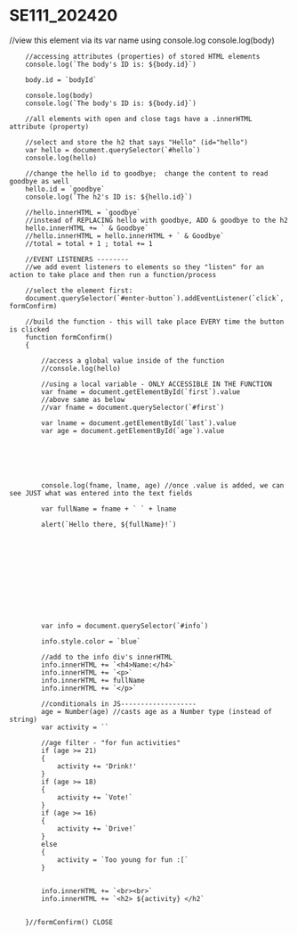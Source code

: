 # SE111_202420

//view this element via its var name using console.log
        console.log(body)

        //accessing attributes (properties) of stored HTML elements
        console.log(`The body's ID is: ${body.id}`)

        body.id = `bodyId`

        console.log(body)
        console.log(`The body's ID is: ${body.id}`)

        //all elements with open and close tags have a .innerHTML attribute (property)

        //select and store the h2 that says "Hello" (id="hello")
        var hello = document.querySelector(`#hello`)
        console.log(hello)

        //change the hello id to goodbye;  change the content to read goodbye as well 
        hello.id = `goodbye`
        console.log(`The h2's ID is: ${hello.id}`)

        //hello.innerHTML = `goodbye`
        //instead of REPLACING hello with goodbye, ADD & goodbye to the h2
        hello.innerHTML += ` & Goodbye`
        //hello.innerHTML = hello.innerHTML + ` & Goodbye`
        //total = total + 1 ; total += 1

        //EVENT LISTENERS -------- 
        //we add event listeners to elements so they "listen" for an action to take place and then run a function/process

        //select the element first:
        document.querySelector(`#enter-button`).addEventListener(`click`, formConfirm)

        //build the function - this will take place EVERY time the button is clicked
        function formConfirm()
        {

            //access a global value inside of the function
            //console.log(hello)

            //using a local variable - ONLY ACCESSIBLE IN THE FUNCTION
            var fname = document.getElementById(`first`).value
            //above same as below
            //var fname = document.querySelector(`#first`)

            var lname = document.getElementById(`last`).value
            var age = document.getElementById(`age`).value    






            console.log(fname, lname, age) //once .value is added, we can see JUST what was entered into the text fields

            var fullName = fname + ` ` + lname

            alert(`Hello there, ${fullName}!`)





            






            var info = document.querySelector(`#info`)

            info.style.color = `blue`

            //add to the info div's innerHTML
            info.innerHTML += `<h4>Name:</h4>`
            info.innerHTML += `<p>`
            info.innerHTML += fullName
            info.innerHTML += `</p>`

            //conditionals in JS-------------------
            age = Number(age) //casts age as a Number type (instead of string)
            var activity = ``

            //age filter - "for fun activities"
            if (age >= 21)
            {
                activity += 'Drink!'
            }
            if (age >= 18)
            {
                activity += `Vote!`
            }
            if (age >= 16)
            {
                activity += `Drive!`
            }
            else
            {
                activity = `Too young for fun :[`
            }


            info.innerHTML += `<br><br>`
            info.innerHTML += `<h2> ${activity} </h2`


        }//formConfirm() CLOSE